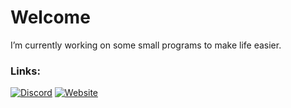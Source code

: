 # Welcome
I’m currently working on some small programs to make life easier.

### Links:
[![Discord](https://img.shields.io/badge/Discord-%237289DA.svg?logo=discord&logoColor=white)](https://discord.gg/7c7zF9ZrEv) [![Website](https://img.shields.io/badge/Website-%237289DA.svg?logo=etsy&logoColor=white)](https://everdro1d.github.io/)
